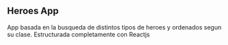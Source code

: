 ## Heroes App

App basada en la busqueda de distintos tipos de heroes y ordenados segun su clase.
Estructurada completamente con Reactjs
